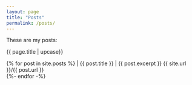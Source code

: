 ```yaml
---
layout: page 
title: "Posts" 
permalink: /posts/
---
```


These are my posts: 

{{ page.title | upcase}}

{% for post in site.posts %}
   | {{ post.title }} | 
    {{ post.excerpt }} 
   {{ site.url }}/{{ post.url }}  
{%- endfor -%}

